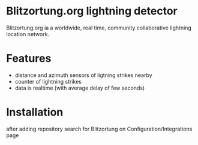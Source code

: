 # Blitzortung.org lightning detector

Blitzortung.org ia a worldwide, real time, community collaborative lightning location network.

# Features
- distance and azimuth sensors of ligtning strikes nearby
- counter of lightning strikes
- data is realtime (with average delay of few seconds)

# Installation
after adding repository search for Blitzortung on Configuration/Integrations page
